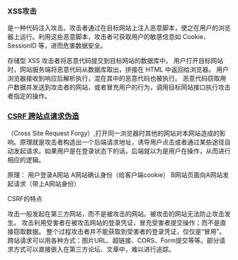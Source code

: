 
### XSS攻击
是一种代码注入攻击。攻击者通过在目标网站上注入恶意脚本，使之在用户的浏览器上运行。利用这些恶意脚本，攻击者可获取用户的敏感信息如 Cookie、SessionID 等，进而危害数据安全。

存储型 XSS
攻击者将恶意代码提交到目标网站的数据库中。
用户打开目标网站时，网站服务端将恶意代码从数据库取出，拼接在 HTML 中返回给浏览器。
用户浏览器接收到响应后解析执行，混在其中的恶意代码也被执行。
恶意代码窃取用户数据并发送到攻击者的网站，或者冒充用户的行为，调用目标网站接口执行攻击者指定的操作。






### [CSRF 跨站点请求伪造](https://juejin.cn/post/6844903781704925191)
（Cross Site Request Forgy）,打开同一浏览器时其他的网站对本网站造成的影响。原理就是攻击者构造出一个后端请求地址，诱导用户点击或者通过某些途径自动发起请求。如果用户是在登录状态下的话，后端就以为是用户在操作，从而进行相应的逻辑。

原理：
用户登录A网站
A网站确认身份（给客户端cookie）
B网站页面向A网站发起请求（带上A网站身份）

CSRF的特点

攻击一般发起在第三方网站，而不是被攻击的网站。被攻击的网站无法防止攻击发生。
攻击利用受害者在被攻击网站的登录凭证，冒充受害者提交操作；而不是直接窃取数据。
整个过程攻击者并不能获取到受害者的登录凭证，仅仅是“冒用”。
跨站请求可以用各种方式：图片URL、超链接、CORS、Form提交等等。部分请求方式可以直接嵌入在第三方论坛、文章中，难以进行追踪。
